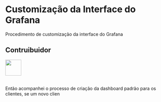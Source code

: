 # Customização da Interface do Grafana

Procedimento de customização da interface do Grafana

## Contruibuidor

<table>
    <tr>
        <tr><img src="https://avatars2.githubusercontent.com/u/42282908?s=460&v=4" width="50"></td>
    </tr>
</table>



Então acompanhei o processo de criação da dashboard  padrão para os clientes, se um novo clien